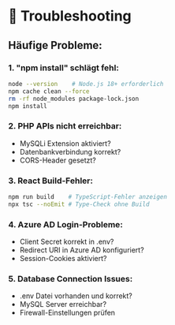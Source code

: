 # 🔧 **Troubleshooting**

## **Häufige Probleme:**

### 1. **"npm install" schlägt fehl**:
```bash
node --version    # Node.js 18+ erforderlich
npm cache clean --force
rm -rf node_modules package-lock.json
npm install
```

### 2. **PHP APIs nicht erreichbar**:
- MySQLi Extension aktiviert?
- Datenbankverbindung korrekt?
- CORS-Header gesetzt?

### 3. **React Build-Fehler**:
```bash
npm run build    # TypeScript-Fehler anzeigen
npx tsc --noEmit # Type-Check ohne Build
```

### 4. **Azure AD Login-Probleme**:
- Client Secret korrekt in .env?
- Redirect URI in Azure AD konfiguriert?
- Session-Cookies aktiviert?

### 5. **Database Connection Issues**:
- .env Datei vorhanden und korrekt?
- MySQL Server erreichbar?
- Firewall-Einstellungen prüfen